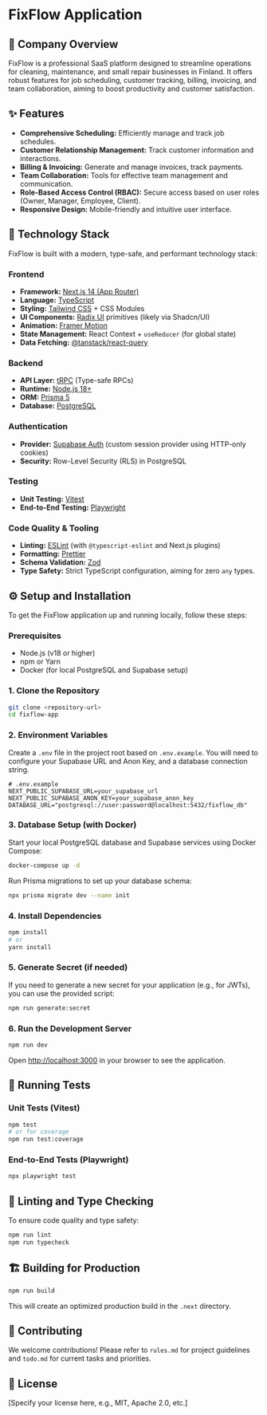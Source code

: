 # FixFlow Application

## 🏢 Company Overview

FixFlow is a professional SaaS platform designed to streamline operations for cleaning, maintenance, and small repair businesses in Finland. It offers robust features for job scheduling, customer tracking, billing, invoicing, and team collaboration, aiming to boost productivity and customer satisfaction.

## ✨ Features

*   **Comprehensive Scheduling:** Efficiently manage and track job schedules.
*   **Customer Relationship Management:** Track customer information and interactions.
*   **Billing & Invoicing:** Generate and manage invoices, track payments.
*   **Team Collaboration:** Tools for effective team management and communication.
*   **Role-Based Access Control (RBAC):** Secure access based on user roles (Owner, Manager, Employee, Client).
*   **Responsive Design:** Mobile-friendly and intuitive user interface.

## 🚀 Technology Stack

FixFlow is built with a modern, type-safe, and performant technology stack:

### Frontend
*   **Framework:** [Next.js 14 (App Router)](https://nextjs.org/)
*   **Language:** [TypeScript](https://www.typescriptlang.org/)
*   **Styling:** [Tailwind CSS](https://tailwindcss.com/) + CSS Modules
*   **UI Components:** [Radix UI](https://www.radix-ui.com/) primitives (likely via Shadcn/UI)
*   **Animation:** [Framer Motion](https://www.framer.com/motion/)
*   **State Management:** React Context + `useReducer` (for global state)
*   **Data Fetching:** [@tanstack/react-query](https://tanstack.com/query/latest)

### Backend
*   **API Layer:** [tRPC](https://trpc.io/) (Type-safe RPCs)
*   **Runtime:** [Node.js 18+](https://nodejs.org/)
*   **ORM:** [Prisma 5](https://www.prisma.io/)
*   **Database:** [PostgreSQL](https://www.postgresql.org/)

### Authentication
*   **Provider:** [Supabase Auth](https://supabase.com/docs/guides/auth) (custom session provider using HTTP-only cookies)
*   **Security:** Row-Level Security (RLS) in PostgreSQL

### Testing
*   **Unit Testing:** [Vitest](https://vitest.dev/)
*   **End-to-End Testing:** [Playwright](https://playwright.dev/)

### Code Quality & Tooling
*   **Linting:** [ESLint](https://eslint.org/) (with `@typescript-eslint` and Next.js plugins)
*   **Formatting:** [Prettier](https://prettier.io/)
*   **Schema Validation:** [Zod](https://zod.dev/)
*   **Type Safety:** Strict TypeScript configuration, aiming for zero `any` types.

## ⚙️ Setup and Installation

To get the FixFlow application up and running locally, follow these steps:

### Prerequisites

*   Node.js (v18 or higher)
*   npm or Yarn
*   Docker (for local PostgreSQL and Supabase setup)

### 1. Clone the Repository

```bash
git clone <repository-url>
cd fixflow-app
```

### 2. Environment Variables

Create a `.env` file in the project root based on `.env.example`. You will need to configure your Supabase URL and Anon Key, and a database connection string.

```
# .env.example
NEXT_PUBLIC_SUPABASE_URL=your_supabase_url
NEXT_PUBLIC_SUPABASE_ANON_KEY=your_supabase_anon_key
DATABASE_URL="postgresql://user:password@localhost:5432/fixflow_db"
```

### 3. Database Setup (with Docker)

Start your local PostgreSQL database and Supabase services using Docker Compose:

```bash
docker-compose up -d
```

Run Prisma migrations to set up your database schema:

```bash
npx prisma migrate dev --name init
```

### 4. Install Dependencies

```bash
npm install
# or
yarn install
```

### 5. Generate Secret (if needed)

If you need to generate a new secret for your application (e.g., for JWTs), you can use the provided script:

```bash
npm run generate:secret
```

### 6. Run the Development Server

```bash
npm run dev
```

Open [http://localhost:3000](http://localhost:3000) in your browser to see the application.

## 🧪 Running Tests

### Unit Tests (Vitest)

```bash
npm test
# or for coverage
npm run test:coverage
```

### End-to-End Tests (Playwright)

```bash
npx playwright test
```

## 🧹 Linting and Type Checking

To ensure code quality and type safety:

```bash
npm run lint
npm run typecheck
```

## 🏗️ Building for Production

```bash
npm run build
```

This will create an optimized production build in the `.next` directory.

## 🤝 Contributing

We welcome contributions! Please refer to `rules.md` for project guidelines and `todo.md` for current tasks and priorities.

## 📄 License

[Specify your license here, e.g., MIT, Apache 2.0, etc.]